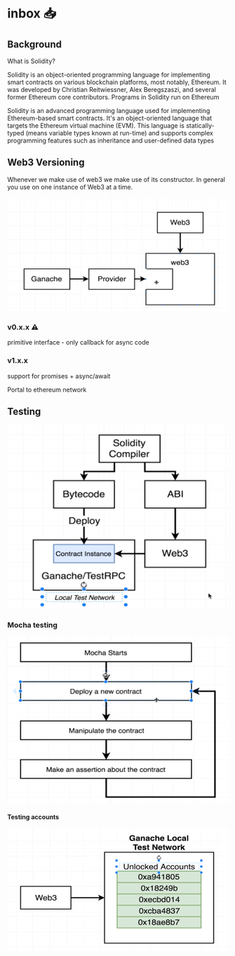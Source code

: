 # inbox 📥

## Background
What is Solidity?

Solidity is an object-oriented programming language for implementing smart contracts on various blockchain platforms, most notably, Ethereum. It was developed by Christian Reitwiessner, Alex Beregszaszi, and several former Ethereum core contributors. Programs in Solidity run on Ethereum

Solidity is an advanced programming language used for implementing Ethereum-based smart contracts. It's an object-oriented language that targets the Ethereum virtual machine (EVM). This language is statically-typed (means variable types known at run-time) and supports complex programming features such as inheritance and user-defined data types

## Web3 Versioning

Whenever we make use of web3 we make use of its constructor.
In general you use on one instance of Web3 at a time.

![alt text](images/web3-testing.png)


### v0.x.x  ⚠️
primitive interface - only callback for async code
### v1.x.x  
support for promises + async/await

Portal to ethereum network

## Testing
![alt text](images/how-to-test.png)

### Mocha testing
![alt text](images/mocha-testing.png)

#### Testing accounts
![alt text](images/unlocked-testing-accounts.png)

